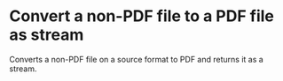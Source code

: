 # Convert a non-PDF file to a PDF file as stream

Converts a non-PDF file on a source format to PDF and returns it as a stream.